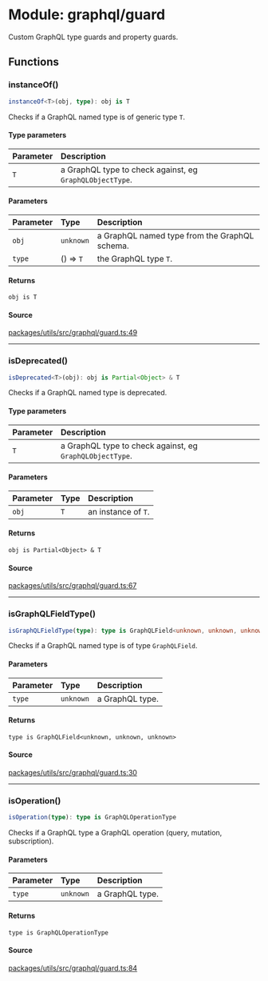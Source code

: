 # Module: graphql/guard

Custom GraphQL type guards and property guards.

## Functions

### instanceOf()

```ts
instanceOf<T>(obj, type): obj is T
```

Checks if a GraphQL named type is of generic type `T`.

#### Type parameters

| Parameter | Description                                              |
| :-------- | :------------------------------------------------------- |
| `T`       | a GraphQL type to check against, eg `GraphQLObjectType`. |

#### Parameters

| Parameter | Type      | Description                                   |
| :-------- | :-------- | :-------------------------------------------- |
| `obj`     | `unknown` | a GraphQL named type from the GraphQL schema. |
| `type`    | () => `T` | the GraphQL type `T`.                         |

#### Returns

`obj is T`

#### Source

[packages/utils/src/graphql/guard.ts:49](https://github.com/graphql-markdown/graphql-markdown/blob/f79e0c1c/packages/utils/src/graphql/guard.ts#L49)

---

### isDeprecated()

```ts
isDeprecated<T>(obj): obj is Partial<Object> & T
```

Checks if a GraphQL named type is deprecated.

#### Type parameters

| Parameter | Description                                              |
| :-------- | :------------------------------------------------------- |
| `T`       | a GraphQL type to check against, eg `GraphQLObjectType`. |

#### Parameters

| Parameter | Type | Description         |
| :-------- | :--- | :------------------ |
| `obj`     | `T`  | an instance of `T`. |

#### Returns

`obj is Partial<Object> & T`

#### Source

[packages/utils/src/graphql/guard.ts:67](https://github.com/graphql-markdown/graphql-markdown/blob/f79e0c1c/packages/utils/src/graphql/guard.ts#L67)

---

### isGraphQLFieldType()

```ts
isGraphQLFieldType(type): type is GraphQLField<unknown, unknown, unknown>
```

Checks if a GraphQL named type is of type `GraphQLField`.

#### Parameters

| Parameter | Type      | Description     |
| :-------- | :-------- | :-------------- |
| `type`    | `unknown` | a GraphQL type. |

#### Returns

`type is GraphQLField<unknown, unknown, unknown>`

#### Source

[packages/utils/src/graphql/guard.ts:30](https://github.com/graphql-markdown/graphql-markdown/blob/f79e0c1c/packages/utils/src/graphql/guard.ts#L30)

---

### isOperation()

```ts
isOperation(type): type is GraphQLOperationType
```

Checks if a GraphQL type a GraphQL operation (query, mutation, subscription).

#### Parameters

| Parameter | Type      | Description     |
| :-------- | :-------- | :-------------- |
| `type`    | `unknown` | a GraphQL type. |

#### Returns

`type is GraphQLOperationType`

#### Source

[packages/utils/src/graphql/guard.ts:84](https://github.com/graphql-markdown/graphql-markdown/blob/f79e0c1c/packages/utils/src/graphql/guard.ts#L84)
